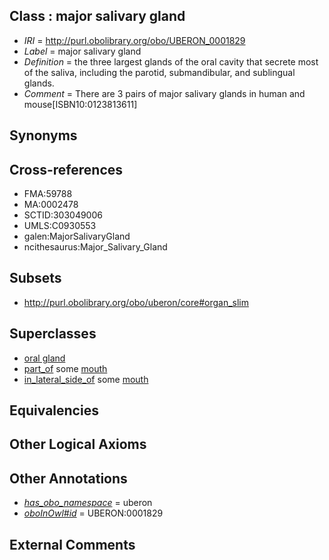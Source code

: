 
## Class : major salivary gland

 * *IRI* = http://purl.obolibrary.org/obo/UBERON_0001829
 * *Label* = major salivary gland
 * *Definition* = the three largest glands of the oral cavity that secrete most of the saliva, including the parotid, submandibular, and sublingual glands.
 * *Comment* = There are 3 pairs of major salivary glands in human and mouse[ISBN10:0123813611]

## Synonyms


## Cross-references

 * FMA:59788
 * MA:0002478
 * SCTID:303049006
 * UMLS:C0930553
 * galen:MajorSalivaryGland
 * ncithesaurus:Major_Salivary_Gland

## Subsets

 * http://purl.obolibrary.org/obo/uberon/core#organ_slim

## Superclasses

 * [oral gland](../../UBERON/47/UBERON_0010047.md)
 * [part_of](../../BFO/50/BFO_0000050.md) some [mouth](../../UBERON/65/UBERON_0000165.md)
 * [in_lateral_side_of](../../BSPO/26/BSPO_0000126.md) some [mouth](../../UBERON/65/UBERON_0000165.md)

## Equivalencies


## Other Logical Axioms


## Other Annotations

 * *[has_obo_namespace](../../ce/oboInOwl#hasOBONamespace.md)* = uberon
 * *[oboInOwl#id](../../id/oboInOwl#id.md)* = UBERON:0001829

## External Comments

